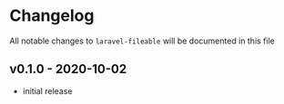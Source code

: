 # Changelog

All notable changes to `laravel-fileable` will be documented in this file

## v0.1.0 - 2020-10-02

-   initial release
